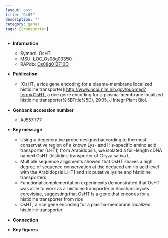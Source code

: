 ```yaml
---
layout: post
title: "OsHT"
description: ""
category: genes
tags: [transporter]
---
```


* **Information**  
    + Symbol: OsHT  
    + MSU: [LOC_Os08g03350](http://rice.plantbiology.msu.edu/cgi-bin/ORF_infopage.cgi?orf=LOC_Os08g03350)  
    + RAPdb: [Os08g0127100](http://rapdb.dna.affrc.go.jp/viewer/gbrowse_details/irgsp1?name=Os08g0127100)  

* **Publication**  
    + [OsHT, a rice gene encoding for a plasma-membrane localized histidine transporter](http://www.ncbi.nlm.nih.gov/pubmed?term=OsHT, a rice gene encoding for a plasma-membrane localized histidine transporter%5BTitle%5D), 2005, J Integr Plant Biol.

* **Genbank accession number**  
    + [AJ557777](http://www.ncbi.nlm.nih.gov/nuccore/AJ557777)

* **Key message**  
    + Using a degenerative probe designed according to the most conservative region of a known Lys- and His-specific amino acid transporter (LHT1) from Arabidopsis, we isolated a full-length cDNA named OsHT (histidine transporter of Oryza sativa L
    + Multiple sequence alignments showed that OsHT shares a high degree of sequence conservation at the deduced amino acid level with the Arabidopsis LHT1 and six putative lysine and histidine transporters
    + Functional complementation experiments demonstrated that OsHT was able to work as a histidine transporter in Saccharomyces cerevisiae, suggesting that OsHT is a gene that encodes for a histidine transporter from rice
    + OsHT, a rice gene encoding for a plasma-membrane localized histidine transporter

* **Connection**  

* **Key figures**  


